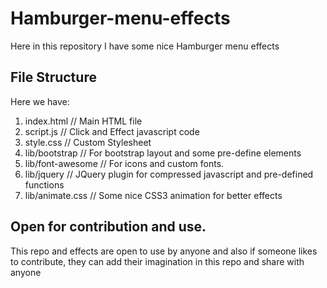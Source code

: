 # Hamburger-menu-effects
Here in this repository I have some nice Hamburger menu effects

## File Structure
Here we have:
1) index.html        // Main HTML file
2) script.js         // Click and Effect javascript code
3) style.css         // Custom Stylesheet
4) lib/bootstrap     // For bootstrap layout and some pre-define elements
5) lib/font-awesome  // For icons and custom fonts.
6) lib/jquery        // JQuery plugin for compressed javascript and pre-defined functions
7) lib/animate.css   // Some nice CSS3 animation for better effects

## Open for contribution and use.
This repo and effects are open to use by anyone and also if someone likes to contribute, they can add their imagination in this repo and share with anyone
